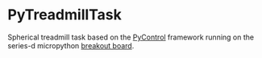 # PyTreadmillTask

Spherical treadmill task based on the [PyControl](https://pycontrol.readthedocs.io/en/latest/) framework running on the series-d micropython [breakout board](https://karpova-lab.github.io/pyControl-D-Series-Breakout/).
